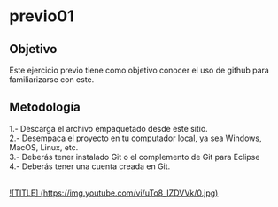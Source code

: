 # previo01
## Objetivo
Este ejercicio previo tiene como objetivo conocer el uso de github para familiarizarse con este.
## Metodología
1.- Descarga el archivo empaquetado desde este sitio.</br>
2.- Desempaca el proyecto en tu computador local, ya sea Windows, MacOS, Linux, etc.</br>
3.- Deberás tener instalado Git o el complemento de Git para Eclipse </br>
4.- Deberás tener una cuenta creada en Git.</br></br>

[![TITLE] (https://img.youtube.com/vi/uTo8_IZDVVk/0.jpg)](https://www.youtube.com/watch?v=uTo8_IZDVVk)

</br></br>

